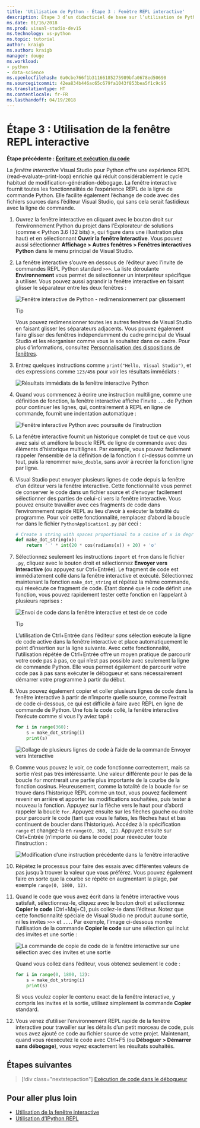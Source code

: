 ```yaml
---
title: 'Utilisation de Python - Étape 3 : Fenêtre REPL interactive'
description: Étape 3 d’un didacticiel de base sur l’utilisation de Python dans Visual Studio, présentant la fenêtre REPL interactive de Python.
ms.date: 01/16/2018
ms.prod: visual-studio-dev15
ms.technology: vs-python
ms.topic: tutorial
author: kraigb
ms.author: kraigb
manager: douge
ms.workload:
- python
- data-science
ms.openlocfilehash: 0a0cbe766f1b31166185275989bfa0678ed50690
ms.sourcegitcommit: 42ea834b446ac65c679fa1043f853bea5f1c9c95
ms.translationtype: HT
ms.contentlocale: fr-FR
ms.lasthandoff: 04/19/2018
---
```

# <a name="step-3-using-the-interactive-repl-window"></a>Étape 3 : Utilisation de la fenêtre REPL interactive

**Étape précédente : [Écriture et exécution du code](tutorial-working-with-python-in-visual-studio-step-02-writing-code.md)**

La *fenêtre interactive* Visual Studio pour Python offre une expérience REPL (read-evaluate-print-loop) enrichie qui réduit considérablement le cycle habituel de modification-génération-débogage. La fenêtre interactive fournit toutes les fonctionnalités de l’expérience REPL de la ligne de commande Python. Elle facilite également l’échange de code avec des fichiers sources dans l’éditeur Visual Studio, qui sans cela serait fastidieux avec la ligne de commande.

1. Ouvrez la fenêtre interactive en cliquant avec le bouton droit sur l’environnement Python du projet dans l’Explorateur de solutions (comme « Python 3.6 (32 bits) », qui figure dans une illustration plus haut) et en sélectionnant **Ouvrir la fenêtre Interactive**. Vous pouvez aussi sélectionner **Affichage > Autres fenêtres > Fenêtres interactives Python** dans le menu principal de Visual Studio.

1. La fenêtre interactive s’ouvre en dessous de l’éditeur avec l’invite de commandes REPL Python standard `>>>`. La liste déroulante **Environnement** vous permet de sélectionner un interpréteur spécifique à utiliser. Vous pouvez aussi agrandir la fenêtre interactive en faisant glisser le séparateur entre les deux fenêtres :

    ![Fenêtre interactive de Python - redimensionnement par glissement](media/vs-getting-started-python-11-interactive1b.png)

    > [!Tip]
    > Vous pouvez redimensionner toutes les autres fenêtres de Visual Studio en faisant glisser les séparateurs adjacents. Vous pouvez également faire glisser des fenêtres indépendamment du cadre principal de Visual Studio et les réorganiser comme vous le souhaitez dans ce cadre. Pour plus d’informations, consultez [Personnalisation des dispositions de fenêtres](../ide/customizing-window-layouts-in-visual-studio.md).

1. Entrez quelques instructions comme `print("Hello, Visual Studio")`, et des expressions comme `123/456` pour voir les résultats immédiats :

    ![Résultats immédiats de la fenêtre interactive Python](media/vs-getting-started-python-12-interactive2.png)

1. Quand vous commencez à écrire une instruction multiligne, comme une définition de fonction, la fenêtre interactive affiche l’invite `...` de Python pour continuer les lignes, qui, contrairement à REPL en ligne de commande, fournit une indentation automatique :

    ![Fenêtre interactive Python avec poursuite de l’instruction](media/vs-getting-started-python-13-interactive3.png)

1. La fenêtre interactive fournit un historique complet de tout ce que vous avez saisi et améliore la boucle REPL de ligne de commande avec des éléments d’historique multilignes. Par exemple, vous pouvez facilement rappeler l’ensemble de la définition de la fonction `f` ci-dessus comme un tout, puis la renommer `make_double`, sans avoir à recréer la fonction ligne par ligne.

1. Visual Studio peut envoyer plusieurs lignes de code depuis la fenêtre d’un éditeur vers la fenêtre interactive. Cette fonctionnalité vous permet de conserver le code dans un fichier source et d’envoyer facilement sélectionner des parties de celui-ci vers la fenêtre interactive. Vous pouvez ensuite travailler avec ces fragments de code dans l’environnement rapide REPL au lieu d’avoir à exécuter la totalité du programme. Pour voir cette fonctionnalité, remplacez d’abord la boucle `for` dans le fichier `PythonApplication1.py` par ceci :

    ```python
    # Create a string with spaces proportional to a cosine of x in degrees
    def make_dot_string(x):
        return ' ' * int(20 * cos(radians(x)) + 20) + 'o'
    ```

1. Sélectionnez seulement les instructions `import` et `from` dans le fichier `.py`, cliquez avec le bouton droit et sélectionnez **Envoyer vers Interactive** (ou appuyez sur Ctrl+Entrée). Le fragment de code est immédiatement collé dans la fenêtre interactive et exécuté. Sélectionnez maintenant la fonction `make_dot_string` et répétez la même commande, qui réexécute ce fragment de code. Étant donné que le code définit une fonction, vous pouvez rapidement tester cette fonction en l’appelant à plusieurs reprises :

    ![Envoi de code dans la fenêtre interactive et test de ce code](media/vs-getting-started-python-14-interactive4.png)

    > [!Tip]
    > L’utilisation de Ctrl+Entrée dans l’éditeur *sans* sélection exécute la ligne de code active dans la fenêtre interactive et place automatiquement le point d’insertion sur la ligne suivante. Avec cette fonctionnalité, l’utilisation répétée de Ctrl+Entrée offre un moyen pratique de parcourir votre code pas à pas, ce qui n’est pas possible avec seulement la ligne de commande Python. Elle vous permet également de parcourir votre code pas à pas sans exécuter le débogueur et sans nécessairement démarrer votre programme à partir du début.

1. Vous pouvez également copier et coller plusieurs lignes de code dans la fenêtre interactive à partir de n’importe quelle source, comme l’extrait de code ci-dessous, ce qui est difficile à faire avec REPL en ligne de commande de Python. Une fois le code collé, la fenêtre interactive l’exécute comme si vous l’y aviez tapé :

    ```python
    for i in range(360):
        s = make_dot_string(i)
        print(s)
    ```

    ![Collage de plusieurs lignes de code à l’aide de la commande Envoyer vers Interactive](media/vs-getting-started-python-15-interactive5.png)

1. Comme vous pouvez le voir, ce code fonctionne correctement, mais sa sortie n’est pas très intéressante. Une valeur différente pour le pas de la boucle `for` montrerait une partie plus importante de la courbe de la fonction cosinus. Heureusement, comme la totalité de la boucle `for` se trouve dans l’historique REPL comme un tout, vous pouvez facilement revenir en arrière et apporter les modifications souhaitées, puis tester à nouveau la fonction. Appuyez sur la flèche vers le haut pour d’abord rappeler la boucle `for`. Appuyez ensuite sur les flèches gauche ou droite pour parcourir le code (tant que vous le faites, les flèches haut et bas continuent de boucler dans l’historique). Accédez à la spécification `range` et changez-la en `range(0, 360, 12)`. Appuyez ensuite sur Ctrl+Entrée (n’importe où dans le code) pour réexécuter toute l’instruction :

    ![Modification d’une instruction précédente dans la fenêtre interactive](media/vs-getting-started-python-16-interactive6.png)

1. Répétez le processus pour faire des essais avec différentes valeurs de pas jusqu’à trouver la valeur que vous préférez. Vous pouvez également faire en sorte que la courbe se répète en augmentant la plage, par exemple `range(0, 1800, 12)`.
 
1. Quand le code que vous avez écrit dans la fenêtre interactive vous satisfait, sélectionnez-le, cliquez avec le bouton droit et sélectionnez **Copier le code** (Ctrl+Maj+C), puis collez-le dans l’éditeur. Notez que cette fonctionnalité spéciale de Visual Studio ne produit aucune sortie, ni les invites `>>>` et `...`. Par exemple, l’image ci-dessous montre l’utilisation de la commande **Copier le code** sur une sélection qui inclut des invites et une sortie :

    ![La commande de copie de code de la fenêtre interactive sur une sélection avec des invites et une sortie](media/vs-getting-started-python-17-interactive7.png)

    Quand vous collez dans l’éditeur, vous obtenez seulement le code :

    ```python
    for i in range(0, 1800, 12):
        s = make_dot_string(i)
        print(s)
    ```

    Si vous voulez copier le contenu exact de la fenêtre interactive, y compris les invites et la sortie, utilisez simplement la commande **Copier** standard.

1. Vous venez d’utiliser l’environnement REPL rapide de la fenêtre interactive pour travailler sur les détails d’un petit morceau de code, puis vous avez ajouté ce code au fichier source de votre projet. Maintenant, quand vous réexécutez le code avec Ctrl+F5 (ou **Déboguer > Démarrer sans débogage**), vous voyez exactement les résultats souhaités.

## <a name="next-steps"></a>Étapes suivantes

> [!div class="nextstepaction"]
> [Exécution de code dans le débogueur](tutorial-working-with-python-in-visual-studio-step-04-debugging.md)

## <a name="going-deeper"></a>Pour aller plus loin

- [Utilisation de la fenêtre interactive](python-interactive-repl-in-visual-studio.md)
- [Utilisation d’IPython REPL](interactive-repl-ipython.md)
